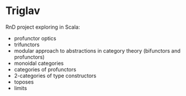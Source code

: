# Triglav
RnD project exploring in Scala:
- profunctor optics
- trifunctors
- modular approach to abstractions in category theory (bifunctors and profunctors)
- monoidal categories
- categories of profunctors
- 2-categories of type constructors
- toposes
- limits
